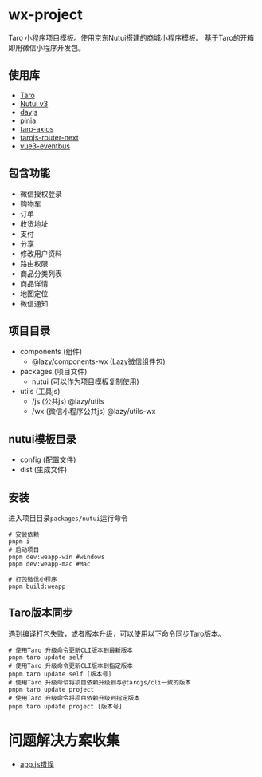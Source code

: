 # wx-project
 
Taro 小程序项目模板。使用京东Nutui搭建的商城小程序模板。
基于Taro的开箱即用微信小程序开发包。

## 使用库
- [Taro](https://taro-docs.jd.com/docs/)
- [Nutui v3](https://nutui.jd.com/3x/#/zh-CN/guide/start)
- [dayjs](https://dayjs.fenxianglu.cn/)
- [pinia](https://pinia.vuejs.org/zh/)
- [taro-axios](https://taro-ext.jd.com/plugin/view/5d40fc9308267b4198ad0c3c)
- [tarojs-router-next](https://taro-ext.jd.com/plugin/view/5f64832f0dd8313026e0942b)
- [vue3-eventbus](https://www.npmjs.com/package/vue3-eventbus)

## 包含功能
- 微信授权登录
- 购物车
- 订单
- 收货地址
- 支付
- 分享
- 修改用户资料
- 路由权限
- 商品分类列表
- 商品详情
- 地图定位
- 微信通知


## 项目目录
- components (组件)
    - @lazy/components-wx (Lazy微信组件包)
- packages (项目文件)
    - nutui (可以作为项目模板复制使用)
- utils (工具js)
    - /js  (公共js) @lazy/utils
    - /wx  (微信小程序公共js) @lazy/utils-wx

## nutui模板目录
- config (配置文件)
- dist (生成文件)

## 安装
进入项目目录`packages/nutui`运行命令
```shell
# 安装依赖
pnpm i
# 启动项目
pnpm dev:weapp-win #windows
pnpm dev:weapp-mac #Mac

# 打包微信小程序
pnpm build:weapp
```

## Taro版本同步
遇到编译打包失败，或者版本升级，可以使用以下命令同步Taro版本。
```shell
# 使用Taro 升级命令更新CLI版本到最新版本
pnpm taro update self
# 使用Taro 升级命令更新CLI版本到指定版本
pnpm taro update self [版本号]
# 使用Taro 升级命令将项目依赖升级到与@tarojs/cli一致的版本
pnpm taro update project
# 使用Taro 升级命令将项目依赖升级到指定版本
pnpm taro update project [版本号]
```



# 问题解决方案收集
+ [app.js错误](https://github.com/NervJS/taro/issues/13456)
